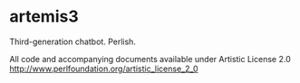 artemis3
========

Third-generation chatbot. Perlish.

All code  and accompanying documents available under Artistic License 2.0
http://www.perlfoundation.org/artistic_license_2_0
